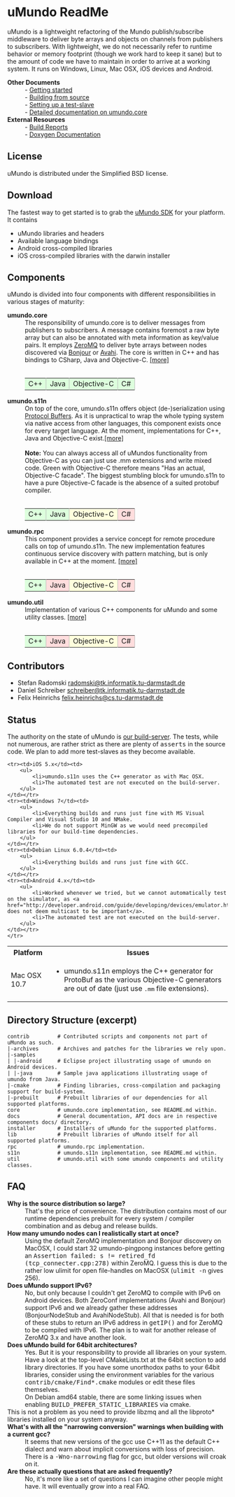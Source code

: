 # uMundo ReadMe

uMundo is a lightweight refactoring of the Mundo publish/subscribe middleware to deliver byte
arrays and objects on channels from publishers to subscribers. With lightweight, we do not necessarily 
refer to runtime behavior or memory footprint (though we work hard to keep it sane) but to the amount 
of code we have to maintain in order to arrive at a working system. It runs on Windows, Linux, Mac OSX, 
iOS devices and Android.

<dt><b>Other Documents</b></dt>
<dd>- <a href="https://github.com/tklab-tud/umundo/tree/master/docs/GETTING_STARTED.md">Getting started</a></dd>
<dd>- <a href="https://github.com/tklab-tud/umundo/tree/master/docs/BUILDING.md">Building from source</a></dd>
<dd>- <a href="https://github.com/tklab-tud/umundo/tree/master/contrib/ctest/README.md">Setting up a test-slave</a></dd>
<dd>- <a href="https://github.com/tklab-tud/umundo/tree/master/core">Detailed documentation on umundo.core</a></dd>

<dt><b>External Resources</b></dt>
<dd>- <a href="http://umundo.tk.informatik.tu-darmstadt.de/cdash/index.php?project=umundo">Build Reports</a></dd>
<dd>- <a href="http://umundo.tk.informatik.tu-darmstadt.de/docs">Doxygen Documentation</a></dd>

## License
uMundo is distributed under the Simplified BSD license.

## Download
The fastest way to get started is to grab the [uMundo SDK](http://umundo.tk.informatik.tu-darmstadt.de/installer)
for your platform. It contains

* uMundo libraries and headers
* Available language bindings
* Android cross-compiled libraries
* iOS cross-compiled libraries with the darwin installer

## Components

uMundo is divided into four components with different responsibilities in 
various stages of maturity:

<dt><b>umundo.core</b></dt>
<dd>The responsibility of umundo.core is to deliver messages from publishers 
to subscribers. A message contains foremost a raw byte array but can also be 
annotated with meta information as key/value pairs. It employs
<a href="http://www.zeromq.org">ZeroMQ</a> to deliver byte arrays between nodes 
discovered via <a href="http://developer.apple.com/opensource/">Bonjour</a> or 
<a href="http://avahi.org/">Avahi</a>. The core is written in C++ and has 
bindings to CSharp, Java and Objective-C. <a href="/tklab-tud/umundo/tree/master/core">[more]</a>
<br/><br/><table>
	<tr>
		<td style="background-color: #dfd; border-right: solid #bbb 1px;">C++</td>
		<td style="background-color: #dfd; border-right: solid #bbb 1px;">Java</td>
		<td style="background-color: #dfd; border-right: solid #bbb 1px;">Objective-C</td>
		<td style="background-color: #dfd; border-right: solid #bbb 1px;">C#</td>
	</tr>
</table>
</dd>

<dt><b>umundo.s11n</b></dt>
<dd>On top of the core, umundo.s11n offers object (de-)serialization using 
<a href="http://code.google.com/p/protobuf/">Protocol Buffers</a>. As it is 
unpractical to wrap the whole typing system via native access from other languages, 
this component exists once for every target language. At the moment, 
implementations for C++, Java and Objective-C exist.<a href="/tklab-tud/umundo/tree/master/s11n">[more]</a>
<br/><br/><b>Note:</b> You can always access all of uMundos functionality from 
Objective-C as you can just use .mm extensions and write mixed code. Green with 
Objective-C therefore means "Has an actual, Objective-C facade". The biggest 
stumbling block for umundo.s11n to have a pure Objective-C facade is the absence 
of a suited protobuf compiler.
<br/><br/><table>
	<tr>
		<td style="background-color: #dfd; border-right: solid #bbb 1px;">C++</td>
		<td style="background-color: #dfd; border-right: solid #bbb 1px;">Java</td>
		<td style="background-color: #ffd; border-right: solid #bbb 1px;">Objective-C</td>
		<td style="background-color: #fdd; border-right: solid #bbb 1px;">C#</td>
	</tr>
</table>
</dd>

<dt><b>umundo.rpc</b></dt>
<dd>This component provides a service concept for remote procedure calls on top 
of umundo.s11n. The new implementation features continuous service discovery with
pattern matching, but is only available in C++ at the moment.
	<a href="/tklab-tud/umundo/tree/master/rpc">[more]</a>
<br/><br/><table>
	<tr>
		<td style="background-color: #dfd; border-right: solid #bbb 1px;">C++</td>
		<td style="background-color: #fdd; border-right: solid #bbb 1px;">Java</td>
		<td style="background-color: #ffd; border-right: solid #bbb 1px;">Objective-C</td>
		<td style="background-color: #fdd; border-right: solid #bbb 1px;">C#</td>
	</tr>
</table>
</dd>

<dt><b>umundo.util</b></dt>
<dd>Implementation of various C++ components for uMundo and some utility classes.
	<a href="/tklab-tud/umundo/tree/master/util">[more]</a>
<br/><br/><table>
	<tr>
		<td style="background-color: #dfd; border-right: solid #bbb 1px;">C++</td>
		<td style="background-color: #fdd; border-right: solid #bbb 1px;">Java</td>
		<td style="background-color: #ffd; border-right: solid #bbb 1px;">Objective-C</td>
		<td style="background-color: #fdd; border-right: solid #bbb 1px;">C#</td>
	</tr>
</table>
</dd>

## Contributors

- Stefan Radomski <radomski@tk.informatik.tu-darmstadt.de>
- Daniel Schreiber <schreiber@tk.informatik.tu-darmstadt.de>
- Felix Heinrichs <felix.heinrichs@cs.tu-darmstadt.de>

## Status

The authority on the state of uMundo is 
<a href="http://umundo.tk.informatik.tu-darmstadt.de/cdash/index.php?project=umundo">
our build-server</a>. The tests, while not numerous, are rather strict as there 
are plenty of <tt>asserts</tt> in the source code. We plan to add more test-slaves
as they become available.

<table>
    </tr>
    <tr><th>Platform</th><th>Issues</th></tr>
	<tr><td>Mac OSX 10.7</td><td>
		<ul>
			<li>umundo.s11n employs the C++ generator for ProtoBuf as the various Objective-C generators are out of date (just use <tt>.mm</tt> file extensions).
		</ul>
	</td></tr>

	<tr><td>iOS 5.x</td><td>
		<ul>
			<li>umundo.s11n uses the C++ generator as with Mac OSX.
			<li>The automated test are not executed on the build-server.
		</ul>
	</td></tr>
	<tr><td>Windows 7</td><td>
		<ul>
			<li>Everything builds and runs just fine with MS Visual Compiler and Visual Studio 10 and NMake.
			<li>We do not support MinGW as we would need precompiled libraries for our build-time dependencies.
		</ul>
	</td></tr>
	<tr><td>Debian Linux 6.0.4</td><td>
		<ul>
			<li>Everything builds and runs just fine with GCC.
		</ul>
	</td></tr>
	<tr><td>Android 4.x</td><td>
		<ul>
			<li>Worked whenever we tried, but we cannot automatically test on the simulator, as <a href="http://developer.android.com/guide/developing/devices/emulator.html#emulatornetworking">google does not deem multicast to be important</a>.
			<li>The automated test are not executed on the build-server.
		</ul>
	</td></tr>
    </tr>
</table>

## Directory Structure (excerpt)

	contrib         # Contributed scripts and components not part of uMundo as such.
	|-archives      # Archives and patches for the libraries we rely upon.
	|-samples
	| |-android     # Eclipse project illustrating usage of umundo on Android devices.
	| |-java        # Sample java applications illustrating usage of umundo from Java.
	|-cmake         # Finding libraries, cross-compilation and packaging support for build-system.
	|-prebuilt      # Prebuilt libraries of our dependencies for all supported platforms.
	core            # umundo.core implementation, see README.md within.
	docs            # General documentation, API docs are in respective components docs/ directory.
	installer       # Installers of uMundo for the supported platforms.
	lib             # Prebuilt libraries of uMundo itself for all supported platforms.
	rpc             # umundo.rpc implementation.
	s11n            # umundo.s11n implementation, see README.md within.
	util            # umundo.util with some umundo components and utility classes.

## FAQ

<dt><b>Why is the source distribution so large?</b></dt>
<dd>That's the price of convenience. The distribution contains most of our 
	runtime dependencies prebuilt for every system / compiler combination and 
	as debug and release builds.</dd>

<dt><b>How many umundo nodes can I realistically start at once?</b></dt>
<dd>Using the default ZeroMQ implementation and Bonjour discovery on MacOSX, I 
	could start 32 umundo-pingpong instances before getting an <tt>Assertion 
	failed: s != retired_fd (tcp_connecter.cpp:278)</tt> within ZeroMQ. I guess 
	this is due to the rather low ulimit for open file-handles on MacOSX 
	(<tt>ulimit -n</tt> gives 256).</dd>

<dt><b>Does uMundo support IPv6?</b></dt>
<dd>No, but only because I couldn't get ZeroMQ to compile with IPv6 on Android 
	devices. Both ZeroConf implementations (Avahi and Bonjour) support IPv6 and 
	we already gather these addresses (BonjourNodeStub and AvahiNodeStub). All 
	that is needed is for both of these stubs to return an IPv6 address in 
	<tt>getIP()</tt> and for ZeroMQ to be compiled with IPv6. The plan is to wait
	for another release of ZeroMQ 3.x and have another look.</dd>

<dt><b>Does uMundo build for 64bit architectures?</b></dt>
<dd>Yes. But it is your responsibility to provide all libraries on your system. 
	Have a look at the top-level CMakeLists.txt at the 64bit section to add 
	library directories. If you have some unorthodox paths to your 64bit libraries, 
	consider using the environment variables for the various <tt>contrib/cmake/Find*.cmake</tt> 
	modules or edit these files themselves.<br />
	On Debian amd64 stable, there are some linking issues when enabling 
	<tt>BUILD_PREFER_STATIC_LIBRARIES</tt> via cmake.</dd> This is not a problem 
	as you need to provide libzmq and all the libproto* libraries installed on 
	your system anyway.

<dt><b>What's with all the "narrowing conversion" warnings when building with a current gcc?</b></dt>
<dd>It seems that new versions of the gcc use C++11 as the default C++ dialect 
	and warn about implicit conversions with loss of precision. There is a 
	<tt>-Wno-narrowing</tt> flag for gcc, but older versions will croak on it.</dd>

<dt><b>Are these actually questions that are asked frequently?</b><dt>
<dd>No, it's more like a set of questions I can imagine other people might have. It will eventually grow into a real FAQ.</dd>